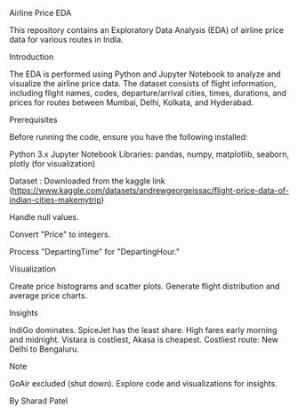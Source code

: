 Airline Price EDA

This repository contains an Exploratory Data Analysis (EDA) of airline price data for various routes in India.

Introduction

The EDA is performed using Python and Jupyter Notebook to analyze and visualize the airline price data. The dataset consists of flight information, including flight names, codes, departure/arrival cities, times, durations, and prices for routes between Mumbai, Delhi, Kolkata, and Hyderabad.

Prerequisites

Before running the code, ensure you have the following installed:

Python 3.x
Jupyter Notebook
Libraries: pandas, numpy, matplotlib, seaborn, plotly (for visualization)


Dataset : 
Downloaded from the kaggle 
link (https://www.kaggle.com/datasets/andrewgeorgeissac/flight-price-data-of-indian-cities-makemytrip)

Handle null values.

Convert "Price" to integers.

Process "DepartingTime" for "DepartingHour."

Visualization

Create price histograms and scatter plots.
Generate flight distribution and average price charts.

Insights

IndiGo dominates.
SpiceJet has the least share.
High fares early morning and midnight.
Vistara is costliest, Akasa is cheapest.
Costliest route: New Delhi to Bengaluru.

Note

GoAir excluded (shut down).
Explore code and visualizations for insights.

By Sharad Patel




